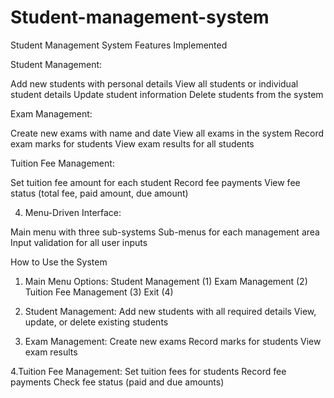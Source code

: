 # Student-management-system

Student Management System
 Features Implemented
 
 Student Management:
 
 Add new students with personal details
 View all students or individual student 
details
 Update student information
 Delete students from the system
 
 Exam Management:
 
 Create new exams with name and date
 View all exams in the system
 Record exam marks for students
 View exam results for all students
 
 Tuition Fee Management:
 
 Set tuition fee amount for each student
 Record fee payments
 View fee status (total fee, paid amount, 
due amount)

4. Menu-Driven Interface:
   
 Main menu with three sub-systems
 Sub-menus for each management area
 Input validation for all user inputs
 
 How to Use the System
 
 1. Main Menu Options:
 Student Management (1)
 Exam Management (2)
 Tuition Fee Management (3)
 Exit (4)

 2. Student Management:
 Add new students with all required details
 View, update, or delete existing students

 3. Exam Management:
 Create new exams
 Record marks for students
 View exam results

 4.Tuition Fee Management:
 Set tuition fees for students
 Record fee payments
 Check fee status (paid and due amounts)
